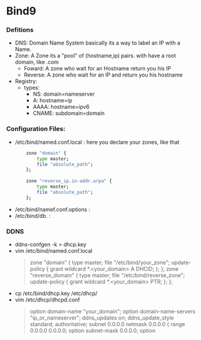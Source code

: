 # Bind9

### Defitions
- DNS: Domain Name System basically its a way to label an IP with a Name.
- Zone: A Zone its a "pool" of (hostname,ip) pairs. with have a root domain, like .com
	- Foward: A zone who wait for an Hostname return you his IP
	- Reverse: A zone who wait for an IP and return you his hostname
- Registry:
	- types: 
		- NS: domain=nameserver
		- A: hostname=ip
		- AAAA: hostname=ipv6
		- CNAME: subdomain=domain
		
### Configuration Files:
- /etc/bind/named.conf.local : 
	here you declare your zones, like that
	```sh
		zone "domain" {
			type master;
			file "absolute_path";
		};
		
		zone "reverse_ip.in-addr.arpa" {
			type master;
			file "absolute_path";
		};
	```
- /etc/bind/namef.conf.options :
- /etc/bind/db.<something> :

### DDNS
- ddns-confgen -k <key> > dhcp.key
- vim /etc/bind/named.conf.local
	> zone "domain" {
	> 	type master;
	>	file "/etc/bind/your_zone";
	>	update-policy {
	>		grant <key> wildcard *.<your_domain> A DHCID;
	>	};
	>};
	>zone "reverse_domain" {
	>	type master;
	>	file "/etc/bind/reverse_zone";
	>	update-policy {
	>		grant <key> wildcard *.<your_domain> PTR;
	>	};
	>};
- cp /etc/bind/dhcp.key /etc/dhcp/
- vim /etc/dhcp/dhcpd.conf
	> option domain-name "your_domain";
	> option domain-name-servers "ip_or_nameserver";
	> ddns_updates on;
	> ddns_update_style standard;
	> authoritative;
	> subnet 0.0.0.0 netmask 0.0.0.0 {
	>	range 0.0.0.0 0.0.0.0;
	>	option subnet-mask 0.0.0.0;
	>	option 

